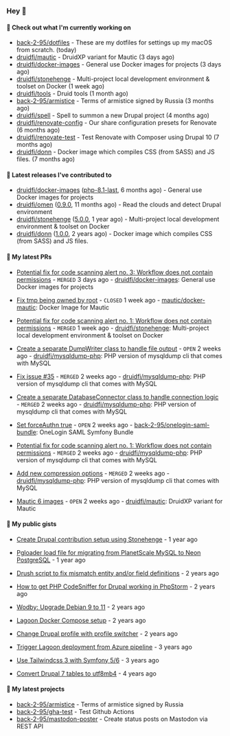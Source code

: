 ### Hey 👋

#### 👷 Check out what I'm currently working on


- [back-2-95/dotfiles](https://github.com/back-2-95/dotfiles) - These are my dotfiles for settings up my macOS from scratch. (today)
- [druidfi/mautic](https://github.com/druidfi/mautic) - DruidXP variant for Mautic (3 days ago)
- [druidfi/docker-images](https://github.com/druidfi/docker-images) - General use Docker images for projects (3 days ago)
- [druidfi/stonehenge](https://github.com/druidfi/stonehenge) - Multi-project local development environment &amp; toolset on Docker (1 week ago)
- [druidfi/tools](https://github.com/druidfi/tools) - Druid tools (1 month ago)
- [back-2-95/armistice](https://github.com/back-2-95/armistice) - Terms of armistice signed by Russia (3 months ago)
- [druidfi/spell](https://github.com/druidfi/spell) - Spell to summon a new Drupal project (4 months ago)
- [druidfi/renovate-config](https://github.com/druidfi/renovate-config) - Our share configuration presets for Renovate (6 months ago)
- [druidfi/renovate-test](https://github.com/druidfi/renovate-test) - Test Renovate with Composer using Drupal 10 (7 months ago)
- [druidfi/donn](https://github.com/druidfi/donn) - Docker image which compiles CSS (from SASS) and JS files. (7 months ago)


#### 🔭 Latest releases I've contributed to


- [druidfi/docker-images](https://github.com/druidfi/docker-images) ([php-8.1-last](https://github.com/druidfi/docker-images/releases/tag/php-8.1-last), 6 months ago) - General use Docker images for projects
- [druidfi/omen](https://github.com/druidfi/omen) ([0.9.0](https://github.com/druidfi/omen/releases/tag/0.9.0), 11 months ago) - Read the clouds and detect Drupal environment
- [druidfi/stonehenge](https://github.com/druidfi/stonehenge) ([5.0.0](https://github.com/druidfi/stonehenge/releases/tag/5.0.0), 1 year ago) - Multi-project local development environment &amp; toolset on Docker
- [druidfi/donn](https://github.com/druidfi/donn) ([1.0.0](https://github.com/druidfi/donn/releases/tag/1.0.0), 2 years ago) - Docker image which compiles CSS (from SASS) and JS files.

#### 🌱 My latest PRs


- [Potential fix for code scanning alert no. 3: Workflow does not contain permissions](https://github.com/druidfi/docker-images/pull/95) - `MERGED` 3 days ago - [druidfi/docker-images](https://github.com/druidfi/docker-images): General use Docker images for projects

- [Fix tmp being owned by root](https://github.com/mautic/docker-mautic/pull/406) - `CLOSED` 1 week ago - [mautic/docker-mautic](https://github.com/mautic/docker-mautic): Docker Image for Mautic

- [Potential fix for code scanning alert no. 1: Workflow does not contain permissions](https://github.com/druidfi/stonehenge/pull/128) - `MERGED` 1 week ago - [druidfi/stonehenge](https://github.com/druidfi/stonehenge): Multi-project local development environment &amp; toolset on Docker

- [Create a separate DumpWriter class to handle file output](https://github.com/druidfi/mysqldump-php/pull/59) - `OPEN` 2 weeks ago - [druidfi/mysqldump-php](https://github.com/druidfi/mysqldump-php): PHP version of mysqldump cli that comes with MySQL

- [Fix issue #35](https://github.com/druidfi/mysqldump-php/pull/58) - `MERGED` 2 weeks ago - [druidfi/mysqldump-php](https://github.com/druidfi/mysqldump-php): PHP version of mysqldump cli that comes with MySQL

- [Create a separate DatabaseConnector class to handle connection logic](https://github.com/druidfi/mysqldump-php/pull/57) - `MERGED` 2 weeks ago - [druidfi/mysqldump-php](https://github.com/druidfi/mysqldump-php): PHP version of mysqldump cli that comes with MySQL

- [Set forceAuthn true](https://github.com/back-2-95/onelogin-saml-bundle/pull/1) - `OPEN` 2 weeks ago - [back-2-95/onelogin-saml-bundle](https://github.com/back-2-95/onelogin-saml-bundle): OneLogin SAML Symfony Bundle

- [Potential fix for code scanning alert no. 1: Workflow does not contain permissions](https://github.com/druidfi/mysqldump-php/pull/56) - `MERGED` 2 weeks ago - [druidfi/mysqldump-php](https://github.com/druidfi/mysqldump-php): PHP version of mysqldump cli that comes with MySQL

- [Add new compression options](https://github.com/druidfi/mysqldump-php/pull/55) - `MERGED` 2 weeks ago - [druidfi/mysqldump-php](https://github.com/druidfi/mysqldump-php): PHP version of mysqldump cli that comes with MySQL

- [Mautic 6 images](https://github.com/druidfi/mautic/pull/4) - `OPEN` 2 weeks ago - [druidfi/mautic](https://github.com/druidfi/mautic): DruidXP variant for Mautic


#### 🌱 My public gists


- [Create Drupal contribution setup using Stonehenge](https://gist.github.com/ab8f16dea7ff2222966613392ee88ce3) - 1 year ago

- [Pgloader load file for migrating from PlanetScale MySQL to Neon PostgreSQL](https://gist.github.com/55cb48adb989e61c76b675be0e5563a9) - 1 year ago

- [Drush script to fix mismatch entity and/or field definitions](https://gist.github.com/1a4e94e236d690096790aeb897d61304) - 2 years ago

- [How to get PHP CodeSniffer for Drupal working in PhpStorm](https://gist.github.com/7ee7cc712562a3d5396555f2c3aaf6f7) - 2 years ago

- [Wodby: Upgrade Debian 9 to 11](https://gist.github.com/6ec9a8d9a133801146b990c1c101197d) - 2 years ago

- [Lagoon Docker Compose setup](https://gist.github.com/df26f936d242e560c8b4030b7c1d97a7) - 2 years ago

- [Change Drupal profile with profile switcher](https://gist.github.com/c3f5453655dd21633bf9fbdd1bd5f55d) - 2 years ago

- [Trigger Lagoon deployment from Azure pipeline](https://gist.github.com/bb73dc3d76cdae889ed4bd87930682f9) - 3 years ago

- [Use Tailwindcss 3 with Symfony 5/6](https://gist.github.com/3d059e4443ee8f028ab5c8c20b602b2f) - 3 years ago

- [Convert Drupal 7 tables to utf8mb4](https://gist.github.com/ef42b2ce2f464cd2ce5bd5fb579ab3ab) - 4 years ago


#### 🌱 My latest projects


- [back-2-95/armistice](https://github.com/back-2-95/armistice) - Terms of armistice signed by Russia
- [back-2-95/gha-test](https://github.com/back-2-95/gha-test) - Test Github Actions
- [back-2-95/mastodon-poster](https://github.com/back-2-95/mastodon-poster) - Create status posts on Mastodon via REST API
